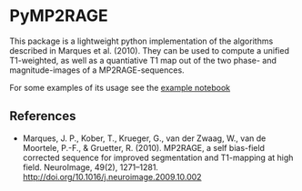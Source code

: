 # PyMP2RAGE
This package is a lightweight python implementation of the algorithms described in Marques et al. (2010). They can be used to compute a unified T1-weighted, as well as a quantiative T1 map out of the two phase- and magnitude-images of a MP2RAGE-sequences.

For some examples of its usage see the [example notebook](notebooks/MP2RAGE%20and%20T1%20fitting.ipynb)


## References
 * Marques, J. P., Kober, T., Krueger, G., van der Zwaag, W., van de Moortele, P.-F., & Gruetter, R. (2010). MP2RAGE, a self bias-field corrected sequence for improved segmentation and T1-mapping at high field. NeuroImage, 49(2), 1271–1281. http://doi.org/10.1016/j.neuroimage.2009.10.002
